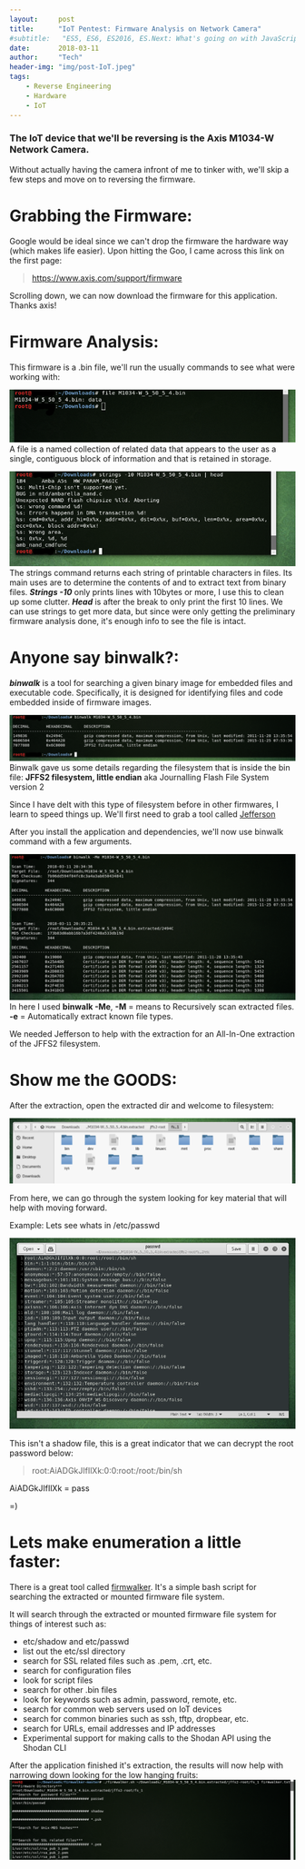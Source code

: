 ```yaml
---
layout:     post
title:      "IoT Pentest: Firmware Analysis on Network Camera"
#subtitle:   "ES5, ES6, ES2016, ES.Next: What's going on with JavaScript versioning?"
date:       2018-03-11
author:     "Tech"
header-img: "img/post-IoT.jpeg"
tags:
    - Reverse Engineering
    - Hardware
    - IoT
---
```



### The IoT device that we'll be reversing is the Axis M1034-W Network Camera.

Without actually having the camera infront of me to tinker with, we'll skip a few steps and move on to reversing the firmware. 

# Grabbing the Firmware:
Google would be ideal since we can't drop the firmware the hardware way (which makes life easier). Upon hitting the Goo, I came across this link on the first page:

> https://www.axis.com/support/firmware

Scrolling down, we can now download the firmware for this application. Thanks axis!

# Firmware Analysis:
This firmware is a .bin file, we'll run the usually commands to see what were working with:

![1](/img/in-post/post-js-version/firmware1.png)
A file is a named collection of related data that appears to the user as a single, contiguous block of information and that is retained in storage. 

![2](/img/in-post/post-js-version/firmware2.png)
The strings command returns each string of printable characters in files. Its main uses are to determine the contents of and to extract text from binary files. ***Strings -10*** only prints lines with 10bytes or more, I use this to clean up some clutter. ***Head*** is after the break to only print the first 10 lines. We can use strings to get more data, but since were only getting the preliminary firmware analysis done, it's enough info to see the file is intact.

# Anyone say binwalk?:
***binwalk*** is a tool for searching a given binary image for embedded files and executable code. Specifically, it is designed for identifying files and code embedded inside of firmware images.

![3](/img/in-post/post-js-version/firmware3.png)
Binwalk gave us some details regarding the filesystem that is inside the bin file: **JFFS2 filesystem, little endian** aka Journalling Flash File System version 2

Since I have delt with this type of filesystem before in other firmwares, I learn to speed things up. We'll first need to grab a tool called [Jefferson](https://github.com/sviehb/jefferson)

After you install the application and dependencies, we'll now use binwalk command with a few arguments.

![4](/img/in-post/post-js-version/firmware4.png)
In here I used **binwalk -Me**, 
**-M** = means to Recursively scan extracted files.
**-e** = Automatically extract known file types.

We needed Jefferson to help with the extraction for an All-In-One extraction of the JFFS2 filesystem.

# Show me the GOODS:
After the extraction, open the extracted dir and welcome to filesystem:

![6](/img/in-post/post-js-version/firmware6.png)

From here, we can go through the system looking for key material that will help with moving forward.

Example: Lets see whats in /etc/passwd

![7](/img/in-post/post-js-version/firmware7.png)

This isn't a shadow file, this is a great indicator that we can decrypt the root password below:

> root:AiADGkJIfIlXk:0:0:root:/root:/bin/sh

AiADGkJIfIlXk = pass

=)

# Lets make enumeration a little faster:
There is a great tool called [firmwalker](https://github.com/craigz28/firmwalker). It's a simple bash script for searching the extracted or mounted firmware file system.

It will search through the extracted or mounted firmware file system for things of interest such as:

* etc/shadow and etc/passwd
* list out the etc/ssl directory
* search for SSL related files such as .pem, .crt, etc.
* search for configuration files
* look for script files
* search for other .bin files
* look for keywords such as admin, password, remote, etc.
* search for common web servers used on IoT devices
* search for common binaries such as ssh, tftp, dropbear, etc.
* search for URLs, email addresses and IP addresses
* Experimental support for making calls to the Shodan API using the Shodan CLI

After the application finished it's extraction, the results will now help with narrowing down looking for the low hanging fruits:
![9](/img/in-post/post-js-version/firmware9.png)
